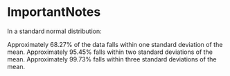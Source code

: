 # ImportantNotes

In a standard normal distribution:

Approximately 68.27% of the data falls within one standard deviation of the mean.
Approximately 95.45% falls within two standard deviations of the mean.
Approximately 99.73% falls within three standard deviations of the mean.

